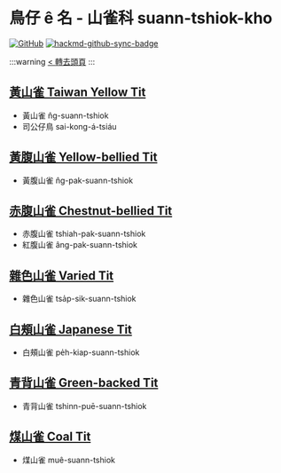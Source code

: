 # 鳥仔 ê 名 - 山雀科 suann-tshiok-kho

[![GitHub](https://img.shields.io/badge/GitHub-black?logo=github)](https://github.com/siansiansu/tsiau-a-e-mia)
[![hackmd-github-sync-badge](https://hackmd.io/WoKBSbPVQuqU6Vu7R69oTg/badge)](https://hackmd.io/WoKBSbPVQuqU6Vu7R69oTg)

:::warning
[< 轉去頭頁](https://hackmd.io/@siansiansu/Hy4VzNvha)
:::

## [黃山雀 Taiwan Yellow Tit](https://ebird.org/species/yeltit2)

- 黃山雀 n̂g-suann-tshiok
- 司公仔鳥 sai-kong-á-tsiáu

## [黃腹山雀 Yellow-bellied Tit](https://ebird.org/species/yebtit4)

- 黃腹山雀 n̂g-pak-suann-tshiok

## [赤腹山雀 Chestnut-bellied Tit](https://ebird.org/species/vartit3)

- 赤腹山雀 tshiah-pak-suann-tshiok
- 紅腹山雀 âng-pak-suann-tshiok

## [雜色山雀 Varied Tit](https://ebird.org/species/vartit1)

- 雜色山雀 tsa̍p-sik-suann-tshiok

## [白頰山雀 Japanese Tit](https://ebird.org/species/gretit4)

- 白頰山雀 pe̍h-kiap-suann-tshiok

## [青背山雀 Green-backed Tit](https://ebird.org/species/grbtit1)

- 青背山雀 tshinn-puē-suann-tshiok

## [煤山雀 Coal Tit](https://ebird.org/species/coatit2)

- 煤山雀 muê-suann-tshiok

